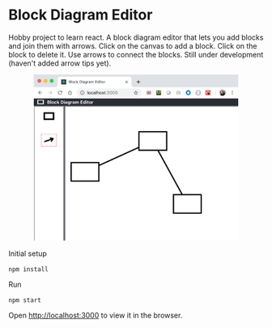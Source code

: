 # Block Diagram Editor

Hobby project to learn react.  A block diagram editor that lets you add blocks and join them with arrows.  Click on the canvas to add a block.  Click on the block to delete it.  Use arrows to connect the blocks.  Still under development (haven't added arrow tips yet).

<p  align="center">
    <img src="./images/block-diagram-editor.png" alt="Block Diagram Editor"
       width="80%" height="80%"/>
</p>


Initial setup
```
npm install
```

Run
```
npm start
```
Open [http://localhost:3000](http://localhost:3000) to view it in the browser.
